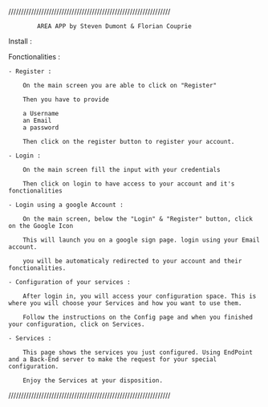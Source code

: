 ////////////////////////////////////////////////////////////////


            AREA APP by Steven Dumont & Florian Couprie


Install :



Fonctionalities : 

    - Register :

        On the main screen you are able to click on "Register"

        Then you have to provide 

        a Username
        an Email
        a password

        Then click on the register button to register your account.

    - Login :

        On the main screen fill the input with your credentials
        
        Then click on login to have access to your account and it's fonctionalities

    - Login using a google Account : 

        On the main screen, below the "Login" & "Register" button, click on the Google Icon

        This will launch you on a google sign page. login using your Email account.

        you will be automaticaly redirected to your account and their fonctionalities.

    - Configuration of your services : 

        After login in, you will access your configuration space. This is where you will choose your Services and how you want to use them.

        Follow the instructions on the Config page and when you finished your configuration, click on Services.

    - Services :

        This page shows the services you just configured. Using EndPoint and a Back-End server to make the request for your special configuration.

        Enjoy the Services at your disposition.


////////////////////////////////////////////////////////////////
